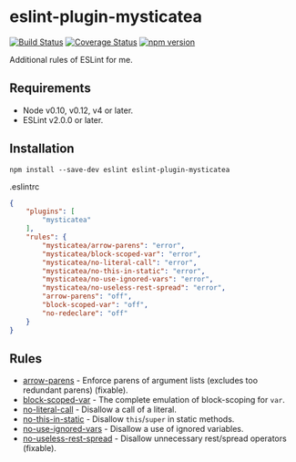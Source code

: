 # eslint-plugin-mysticatea

[![Build Status](https://travis-ci.org/mysticatea/eslint-plugin.svg?branch=master)](https://travis-ci.org/mysticatea/eslint-plugin)
[![Coverage Status](https://coveralls.io/repos/mysticatea/eslint-plugin/badge.svg?branch=master&service=github)](https://coveralls.io/github/mysticatea/eslint-plugin?branch=master)
[![npm version](https://badge.fury.io/js/eslint-plugin-mysticatea.svg)](http://badge.fury.io/js/eslint-plugin-mysticatea)

Additional rules of ESLint for me.

## Requirements

- Node v0.10, v0.12, v4 or later.
- ESLint v2.0.0 or later.

## Installation

```
npm install --save-dev eslint eslint-plugin-mysticatea
```

.eslintrc

```json
{
    "plugins": [
        "mysticatea"
    ],
    "rules": {
        "mysticatea/arrow-parens": "error",
        "mysticatea/block-scoped-var": "error",
        "mysticatea/no-literal-call": "error",
        "mysticatea/no-this-in-static": "error",
        "mysticatea/no-use-ignored-vars": "error",
        "mysticatea/no-useless-rest-spread": "error",
        "arrow-parens": "off",
        "block-scoped-var": "off",
        "no-redeclare": "off"
    }
}
```

## Rules

- [arrow-parens](docs/rules/arrow-parens.md) - Enforce parens of argument lists (excludes too redundant parens) (fixable).
- [block-scoped-var](docs/rules/block-scoped-var.md) - The complete emulation of block-scoping for `var`.
- [no-literal-call](docs/rules/no-literal-call.md) - Disallow a call of a literal.
- [no-this-in-static](docs/rules/no-this-in-static.md) - Disallow `this`/`super` in static methods.
- [no-use-ignored-vars](docs/rules/no-use-ignored-vars.md) - Disallow a use of ignored variables.
- [no-useless-rest-spread](docs/rules/no-useless-rest-spread.md) - Disallow unnecessary rest/spread operators (fixable).

